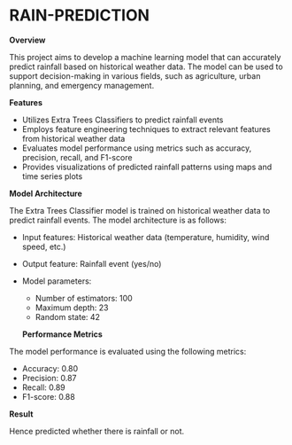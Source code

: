 # RAIN-PREDICTION

**Overview**

This project aims to develop a machine learning model that can accurately predict rainfall based on historical weather data. The model can be used to support decision-making in various fields, such as agriculture, urban planning, and emergency management.

**Features**

- Utilizes Extra Trees Classifiers to predict rainfall events
- Employs feature engineering techniques to extract relevant features from historical weather data
- Evaluates model performance using metrics such as accuracy, precision, recall, and F1-score
- Provides visualizations of predicted rainfall patterns using maps and time series plots

 **Model Architecture**
 
The Extra Trees Classifier model is trained on historical weather data to predict rainfall events. The model architecture is as follows:

- Input features: Historical weather data (temperature, humidity, wind speed, etc.)
- Output feature: Rainfall event (yes/no)
- Model parameters:
    - Number of estimators: 100
    - Maximum depth: 23
    - Random state: 42

  **Performance Metrics**
  
The model performance is evaluated using the following metrics:

- Accuracy: 0.80
- Precision: 0.87
- Recall: 0.89
- F1-score: 0.88

 **Result**
 
Hence predicted whether there is rainfall or not.



